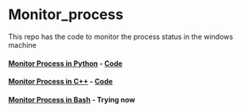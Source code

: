 # Monitor_process
This repo has the code to monitor the process status in the windows machine 


#### [Monitor Process in Python](https://github.com/Bhavesh1303/Monitor_process/blob/main/Python%20Solution/README.md) - [Code](https://github.com/Bhavesh1303/Monitor_process/blob/main/Python%20Solution/Python%20Solution/Python_Solution.py)


#### [Monitor Process in C++](https://github.com/Bhavesh1303/Monitor_process/blob/main/README.md) - [Code]()

#### [Monitor Process in Bash](https://github.com/Bhavesh1303/Monitor_process/blob/main/README.md) - Trying now
